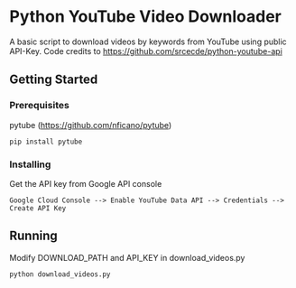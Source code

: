 # Python YouTube Video Downloader
A basic script to download videos by keywords from YouTube using public API-Key. 
Code credits to https://github.com/srcecde/python-youtube-api
## Getting Started

### Prerequisites

pytube (https://github.com/nficano/pytube)

```
pip install pytube
```

### Installing

Get the API key from Google API console

```
Google Cloud Console --> Enable YouTube Data API --> Credentials --> Create API Key
```
## Running
Modify DOWNLOAD_PATH and API_KEY in download_videos.py
```
python download_videos.py
```
